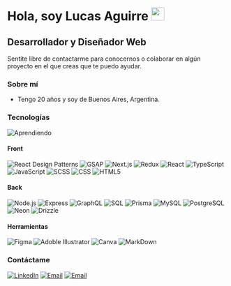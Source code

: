 <h1>Hola, soy Lucas Aguirre <img src="https://raw.githubusercontent.com/iampavangandhi/iampavangandhi/master/gifs/Hi.gif" width="30px"></h1>
<h2>Desarrollador y Diseñador Web</h2>

Sentite libre de contactarme para conocernos o colaborar en algún proyecto en el que creas que te puedo ayudar.

### Sobre mí

- Tengo 20 años y soy de Buenos Aires, Argentina.

### Tecnologías

![Aprendiendo](https://img.shields.io/badge/-Aprendiendo-333333?style=flat&label=%20%20%20&labelColor=orangered)

#### Front

![React Design Patterns](https://img.shields.io/badge/-ReactDesignPatterns-orangered?style=flat)
![GSAP](https://img.shields.io/badge/-GSAP-orangered?style=flat&logo=)
![Next.js](https://img.shields.io/badge/-Next.js-333333?style=flat&logo=next.js)
![Redux](https://img.shields.io/badge/-Redux-333333?style=flat&logo=redux)
![React](https://img.shields.io/badge/-React-333333?style=flat&logo=react)
![TypeScript](https://img.shields.io/badge/-TypeScript-333333?style=flat&logo=typescript)
![JavaScript](https://img.shields.io/badge/-JavaScript-333333?style=flat&logo=javascript)
![SCSS](https://img.shields.io/badge/-SCSS-333333?style=flat&logo=SASS&logoColor=CE6B9E)
![CSS](https://img.shields.io/badge/-CSS-333333?style=flat&logo=CSS3&logoColor=1572B6)
![HTML5](https://img.shields.io/badge/-HTML5-333333?style=flat&logo=HTML5)

#### Back

![Node.js](https://img.shields.io/badge/-Node.js-333333?style=flat&logo=node.js)
![Express](https://img.shields.io/badge/-Express-333333?style=flat&logo=express)
![GraphQL](https://img.shields.io/badge/-GraphQL-333333?style=flat&logo=graphql)
![SQL](https://img.shields.io/badge/-SQL-333333?style=flat)
![Prisma](https://img.shields.io/badge/-Prisma-333333?style=flat&logo=prisma)
![MySQL](https://img.shields.io/badge/-MySQL-333333?style=flat&logo=mysql)
![PostgreSQL](https://img.shields.io/badge/-PostgreSQL-333333?style=flat&logo=postgresql)
![Neon](https://img.shields.io/badge/-Neon-333333?style=flat&logo=supabase)
![Drizzle](https://img.shields.io/badge/-drizzle-333333?style=flat&logo=ejs)

#### Herramientas

![Figma](https://img.shields.io/badge/-Figma-333333?style=flat&logo=figma)
![Adoble Illustrator](https://img.shields.io/badge/-Illustrator-333333?style=flat&logo=adobeillustrator)
![Canva](https://img.shields.io/badge/-Canva-333333?style=flat&logo=canva)
![MarkDown](https://img.shields.io/badge/-MarkDown-333333?style=flat&logo=markdown)

### Contáctame

<a href="https://www.linkedin.com/in/lusoldev/"><img alt="LinkedIn" src="https://img.shields.io/badge/LinkedIn-lusoldev-blue?style=flat-square&logo=linkedin"></a>
<a href="https://www.behance.net/lusoldev"> <img alt="Email" src="https://img.shields.io/badge/Behance-lusoldev-blue?style=flat-square&logo=behance"></a>
<a href="https://www.fiverr.com/lucasagui2205"> <img alt="Email" src="https://img.shields.io/badge/Fiver-lucasagui2205-blue?style=flat-square&logo=fiverr"></a>
